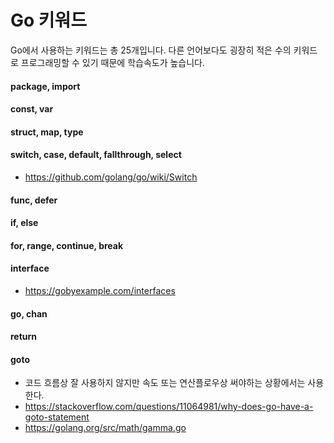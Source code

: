 # Go 키워드
Go에서 사용하는 키워드는 총 25개입니다.
다른 언어보다도 굉장히 적은 수의 키워드로 프로그래밍할 수 있기 때문에 학습속도가 높습니다.

#### package, import

#### const, var

#### struct, map, type

#### switch, case, default, fallthrough, select
- https://github.com/golang/go/wiki/Switch

#### func, defer

#### if, else

#### for, range, continue, break

#### interface
- https://gobyexample.com/interfaces

#### go, chan

#### return

#### goto
- 코드 흐름상 잘 사용하지 않지만 속도 또는 연산플로우상 써야하는 상황에서는 사용한다.
- https://stackoverflow.com/questions/11064981/why-does-go-have-a-goto-statement
- https://golang.org/src/math/gamma.go